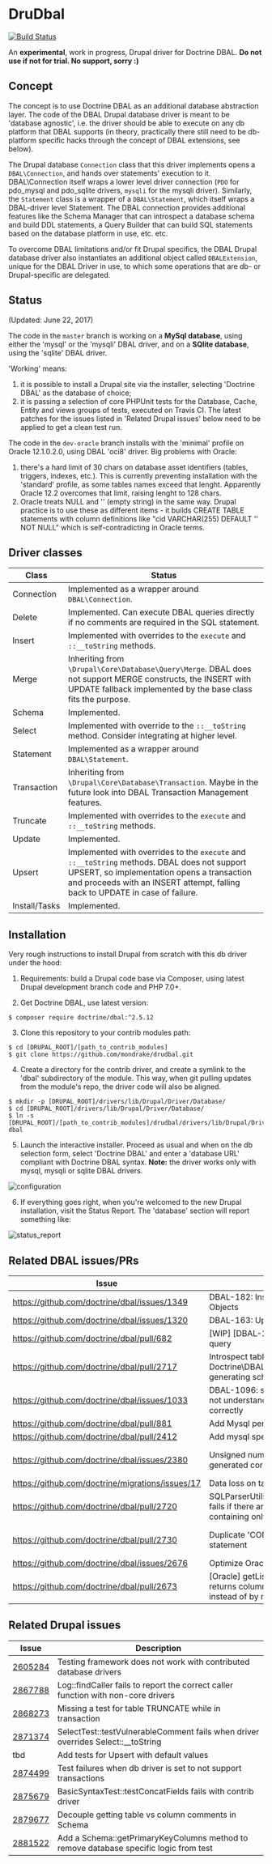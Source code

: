 # DruDbal

[![Build Status](https://travis-ci.org/mondrake/drudbal.svg?branch=master)](https://travis-ci.org/mondrake/drudbal)

An __experimental__, work in progress, Drupal driver for Doctrine DBAL. __Do not use if not for trial. No support, sorry :)__

## Concept
The concept is to use Doctrine DBAL as an additional database abstraction layer. The code of the DBAL Drupal database driver is meant
to be 'database agnostic', i.e. the driver should be able to execute on any db platform that DBAL supports (in theory, practically
there still need to be db-platform specific hacks through the concept of DBAL extensions, see below).

The Drupal database ```Connection``` class that this driver implements opens a ```DBAL\Connection```, and hands over statements' execution to it. DBAL\Connection itself wraps a lower level driver connection (```PDO``` for pdo_mysql and pdo_sqlite drivers, ```mysqli``` for the mysqli driver).
Similarly, the ```Statement``` class is a wrapper of a ```DBAL\Statement```, which itself wraps a DBAL-driver level Statement.
The DBAL connection provides additional features like the Schema Manager that can introspect a database schema and build DDL statements, a Query Builder that can build SQL statements based on the database platform in use, etc. etc.

To overcome DBAL limitations and/or fit Drupal specifics, the DBAL Drupal database driver also instantiates an additional object
called ```DBALExtension```, unique for the DBAL Driver in use, to which some operations that are db- or Drupal-specific are
delegated.

## Status
(Updated: June 22, 2017)

The code in the ```master``` branch is working on a __MySql database__, using either the 'mysql' or the 'mysqli' DBAL driver, and on a __SQlite database__, using the 'sqlite' DBAL driver.

'Working' means:
1. it is possible to install a Drupal site via the installer, selecting 'Doctrine DBAL' as the database of choice;
2. it is passing a selection of core PHPUnit tests for the Database, Cache, Entity and views groups of tests, executed on Travis CI. The latest patches for the issues listed in 'Related Drupal issues' below need to be applied to get a clean test run.

The code in the ```dev-oracle``` branch installs with the 'minimal' profile on Oracle 12.1.0.2.0, using DBAL 'oci8' driver. Big problems with Oracle:
1. there's a hard limit of 30 chars on database asset identifiers (tables, triggers, indexes, etc.). This is currently preventing installation with the 'standard' profile, as some tables names exceed that lenght. Apparently Oracle 12.2 overcomes that limit, raising lenght to 128 chars.
2. Oracle treats NULL and '' (empty string) in the same way. Drupal practice is to use these as different items - it builds CREATE TABLE statements with column definitions like "cid VARCHAR(255) DEFAULT '' NOT NULL" which is self-contradicting in Oracle terms.

## Driver classes
Class                         | Status        |
------------------------------|---------------|
Connection                    | Implemented as a wrapper around ```DBAL\Connection```. |
Delete                        | Implemented. Can execute DBAL queries directly if no comments are required in the SQL statement.  |
Insert                        | Implemented with overrides to the ```execute``` and ```::__toString``` methods. |
Merge                         | Inheriting from ```\Drupal\Core\Database\Query\Merge```. DBAL does not support MERGE constructs, the INSERT with UPDATE fallback implemented by the base class fits the purpose. |
Schema                        | Implemented. |
Select                        | Implemented with override to the ```::__toString``` method. Consider integrating at higher level. |
Statement                     | Implemented as a wrapper around ```DBAL\Statement```. |
Transaction                   | Inheriting from ```\Drupal\Core\Database\Transaction```. Maybe in the future look into DBAL Transaction Management features. |
Truncate                      | Implemented with overrides to the ```execute``` and ```::__toString``` methods. |
Update                        | Implemented. |
Upsert                        | Implemented with overrides to the ```execute``` and ```::__toString``` methods. DBAL does not support UPSERT, so implementation opens a transaction and proceeds with an INSERT attempt, falling back to UPDATE in case of failure. |
Install/Tasks	                | Implemented. |

## Installation

Very rough instructions to install Drupal from scratch with this db driver under the hood:

1. Requirements: build a Drupal code base via Composer, using latest Drupal development branch code and PHP 7.0+.

2. Get Doctrine DBAL, use latest version:
```
$ composer require doctrine/dbal:^2.5.12
```

3. Clone this repository to your contrib modules path:
```
$ cd [DRUPAL_ROOT]/[path_to_contrib_modules]
$ git clone https://github.com/mondrake/drudbal.git
```

4. Create a directory for the contrib driver, and create a symlink to the 'dbal' subdirectory of the module. This way, when git pulling updates from the module's repo, the driver code will also be aligned.
```
$ mkdir -p [DRUPAL_ROOT]/drivers/lib/Drupal/Driver/Database/
$ cd [DRUPAL_ROOT]/drivers/lib/Drupal/Driver/Database/
$ ln -s [DRUPAL_ROOT]/[path_to_contrib_modules]/drudbal/drivers/lib/Drupal/Driver/Database/dbal dbal
```

5. Launch the interactive installer. Proceed as usual and when on the db selection form, select 'Doctrine DBAL'
and enter a 'database URL' compliant with Doctrine DBAL syntax. __Note:__ the driver works only with mysql, mysqli or sqlite DBAL drivers.

![configuration](https://cloud.githubusercontent.com/assets/1174864/24586418/7f86feb4-17a0-11e7-820f-eb1483dad07f.png)

6. If everything goes right, when you're welcomed to the new Drupal installation, visit the Status Report. The 'database'
section will report something like:

![status_report](https://cloud.githubusercontent.com/assets/1174864/24586319/d294c5f8-179d-11e7-8cb7-884522124e8c.png)

## Related DBAL issues/PRs
Issue | Description   | Info          |
------|---------------|---------------|
https://github.com/doctrine/dbal/issues/1349     | DBAL-182: Insert and Merge Query Objects | |
https://github.com/doctrine/dbal/issues/1320     | DBAL-163: Upsert support in DBAL | |
https://github.com/doctrine/dbal/pull/682        | [WIP] [DBAL-218] Add bulk insert query | |
https://github.com/doctrine/dbal/pull/2717       | Introspect table comments in Doctrine\DBAL\Schema\Table when generating schema | |
https://github.com/doctrine/dbal/issues/1033     | DBAL-1096: schema-tool:update does not understand columnDefinition correctly | |
https://github.com/doctrine/dbal/pull/881        | Add Mysql per-column charset support | |
https://github.com/doctrine/dbal/pull/2412       | Add mysql specific indexes with lengths | |
https://github.com/doctrine/dbal/issues/2380     | Unsigned numeric columns not generated correctly | Fixed in 2.6.0 |
https://github.com/doctrine/migrations/issues/17 | Data loss on table renaming. | |
https://github.com/doctrine/dbal/pull/2720       | SQLParserUtils::getPlaceholderPositions fails if there are quoted strings containing only backslashes | Fixed in 2.5.13 |
https://github.com/doctrine/dbal/pull/2730       | Duplicate 'COMMENT' part in SQL statement | Fixed in 2.5.13 |
https://github.com/doctrine/dbal/issues/2676     | Optimize Oracle SchemaManager  | |
https://github.com/doctrine/dbal/pull/2673       | [Oracle] getListTableColumnsSQL returns columns ordered by position instead of by name. | Fixed in 2.5.13 |

## Related Drupal issues
Issue | Description   |
------|---------------|
[2605284](https://www.drupal.org/node/2605284) | Testing framework does not work with contributed database drivers |
[2867788](https://www.drupal.org/node/2867788) | Log::findCaller fails to report the correct caller function with non-core drivers |
[2868273](https://www.drupal.org/node/2868273) | Missing a test for table TRUNCATE while in transaction |
[2871374](https://www.drupal.org/node/2871374) | SelectTest::testVulnerableComment fails when driver overrides Select::\_\_toString |
tbd | Add tests for Upsert with default values |
[2874499](https://www.drupal.org/node/2874499) | Test failures when db driver is set to not support transactions |
[2875679](https://www.drupal.org/node/2875679) | BasicSyntaxTest::testConcatFields fails with contrib driver |
[2879677](https://www.drupal.org/node/2879677) | Decouple getting table vs column comments in Schema |
[2881522](https://www.drupal.org/node/2881522) | Add a Schema::getPrimaryKeyColumns method to remove database specific logic from test |
